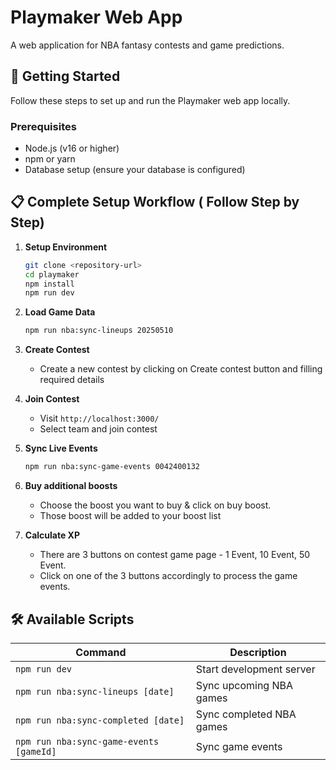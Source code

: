 # Playmaker Web App

A web application for NBA fantasy contests and game predictions.

## 🚀 Getting Started

Follow these steps to set up and run the Playmaker web app locally.

### Prerequisites

- Node.js (v16 or higher)
- npm or yarn
- Database setup (ensure your database is configured)

## 📋 Complete Setup Workflow ( Follow Step by Step)

1. **Setup Environment**

   ```bash
   git clone <repository-url>
   cd playmaker
   npm install
   npm run dev
   ```

2. **Load Game Data**

   ```bash
   npm run nba:sync-lineups 20250510
   ```

3. **Create Contest**

   - Create a new contest by clicking on Create contest button and filling required details

4. **Join Contest**

   - Visit `http://localhost:3000/`
   - Select team and join contest

5. **Sync Live Events**

   ```bash
   npm run nba:sync-game-events 0042400132
   ```

6. **Buy additional boosts**

   - Choose the boost you want to buy & click on buy boost.
   - Those boost will be added to your boost list

7. **Calculate XP**
   - There are 3 buttons on contest game page - 1 Event, 10 Event, 50 Event.
   - Click on one of the 3 buttons accordingly to process the game events.

## 🛠️ Available Scripts

| Command                                 | Description              |
| --------------------------------------- | ------------------------ |
| `npm run dev`                           | Start development server |
| `npm run nba:sync-lineups [date]`       | Sync upcoming NBA games  |
| `npm run nba:sync-completed [date]`     | Sync completed NBA games |
| `npm run nba:sync-game-events [gameId]` | Sync game events         |
